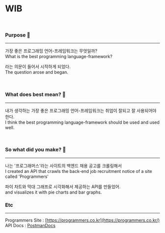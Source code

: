 # WIB
<br>

### Purpose 🎯
---
가장 좋은 프로그래밍 언어-프레임워크는 무엇일까?<br>
What is the best programming language-framework?

라는 의문이 들어서 시작하게 되었다.<br>
The question arose and began.

<br>

### What does best mean? 📮
---
내가 생각하는 가장 좋은 프로그래밍 언어-프레임워크는 취업이 잘되고 잘 사용되어야 한다.<br>
I think the best programming language-framework should be used and used well.

<br>

### So what did you make? 🌳
---
나는 '프로그래머스'라는 사이트의 백엔드 채용 공고를 크롤링해서<br>
I created an API that crawls the back-end job recruitment notice of a site called 'Programmers'

파이 차트와 막대 그래프로 시각화해서 제공하는 API를 만들었어.<br>
and visualizes it with pie charts and bar graphs.

### Etc
---
Programmers Site : [https://programmers.co.kr](https://programmers.co.kr/)<br>
API Docs : [PostmanDocs](https://documenter.getpostman.com/view/20482645/2s93z3fkm6)
